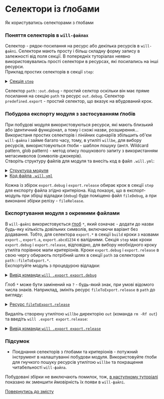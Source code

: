 # Селектори із ґлобами

Як користуватись селекторами з ґлобами

### Поняття селекторів в `will-файлах`
Селектор - рядок-посилання на ресурс або декілька ресурсів в `will-файлі`. Селектори мають просту і більш складну форму запису в залежності від поля секції. В попередніх туторіалах неявно використовувались прості селектори в ресурсах, які посилались на інші ресурси.  
Приклад простих селекторів в секції `step`:

<details>
  <summary><u>Cекція <code>step</code></u></summary>

```yaml
step :

  delete.out.debug :
    ...
    inherit : predefined.export  --> простий селектор
    filePath : path::out.debug   --> складний селектор

```

</details>

Селектор `path::out.debug` - простий селктор оскільки він має пряме посилання на секцію `path` та ресурс `out.debug`. Селектор `predefined.export` - простий селектор, що вказує на вбудований крок.

### Побудова експорту модуля з застосуванням ґлобів
При побудові модуля використовуються ресурси, які мають близький або ідентичний функціонал, а тому і схожі назви, розширення... Використаня простих селекторів і лінійних сценаріїв збільшить об'єм `will-файла` і займе багато часу, тому, в утиліті `willbe`, для вибору ресурсів, використовуються ґлоби - шаблон пошуку (англ. Wildcard pattern, glob pattern) - метод опису пошукового запиту з використанням метасимволов (символів-джокерів).  
Створіть структуру файлів для модуля та внесіть код в файл `.will.yml`:  

<details>
  <summary><u>Структура модуля</u></summary>

```
shellCommand
    ├── fileDebug
    ├── fileRelease         
    └── .will.yml       

```

</details>
<details>
  <summary><u>Код файла <code>.will.yml</code></u></summary>

```yaml
about :

  name : selectorWithGlob
  description : "Using selector with glob to choise path"
  version : 0.0.1

path :

  in : '.'
  out : 'out'
  fileToExport.debug :
    criterion :
      debug : 1
    path : 'fileDebug'

  fileToExport.release :
    criterion :
      debug : 0
    path : 'fileRelease'

step  :
  export.debug :
    inherit : predefined.export
    export : path::fileToExport.*
    tar : 0
    criterion :
      debug : 1

  export.release :
    inherit : predefined.export
    export : path::fileToExport.*
    tar : 0
    criterion :
      debug : 0

build :

  export.debug :
    criterion :
      export : 1
      debug : 1
    steps :
      - export.*

  export.release :
    criterion :
      export : 1
      debug : 0
    steps :
      - export.*

```

</details>

Кожна із збірок `export.debug` i `export.release` обирає крок в секції `step` для експорту файла згідно критеріона. Код показує, що в експорт-модуль при збірці відладки (`debug`) буде поміщено файл `fileDebug`, а при виконанні збірки релізу - `fileRelease`.   

### Експортування модуля з окремими файлами
В `will-файлі` використовується [ґлоб](https://linuxhint.com/bash_globbing_tutorial/) `*`, який означає - додати до назви будь-яку кількість довільних символів, включаючи варіант без додавання. Тобто, для селектора `export.*` в секції `build` кроки з назвами `export.`, `export.a`, `export.abcd1234` є валідними. Секція `step` має кроки `export.debug` i `export.release`, відповідно, для вибору необхідного кроку утиліта порівнює мапи критеріонів. Кроки `export.debug` i `export.release` в свою чергу обирають потрібний шлях в секції `path` за селектором `path::fileToExport.*`.  
Експортуйте модуль з процедурою відладки:  

<details>
  <summary><u>Вивід команди <code>will .export export.debug</code></u></summary>

```
[user@user ~]$ will .export export.debug
...
   Exporting export.debug
   + Write out will-file /path_to_file/out/selectorWithGlob.out.will.yml
   + Exported export.debug with 1 files in 1.370s
  Exported module::selectorWithGlob / build::export.debug in 1.370s

```

</details>

Ґлоб `*` може бути замінений на `?` - будь-який знак, при умові відомого числа знаків. Наприклад, змініть ресурс `fileToExport.release` в `path` до вигляду:

<details>
  <summary><u>Ресурс <code>fileToExport.release</code></u></summary>

```yaml

  fileToExport.release :
    criterion :
       debug : 0
    path : './fileR??????'

```

</details>

Видаліть створену утилітою `willbe` директорію `out` (команда `rm -Rf out`) та введіть `will .export export.release`:

<details>
  <summary><u>Вивід команди <code>will .export export.release</code></u></summary>

```
[user@user ~]$ will .export export.release
...
  Exporting export.release
   + Write out will-file /path_to_file/out/selectorWithGlob.out.will.yml
   + Exported export.release with 1 files in 1.379s
  Exported module::selectorWithGlob / build::export.release in 1.379s

```

</details>

### Підсумок
- Поєднання селекторів з ґлобами та критеріонів - потужний інструмент в налаштуванні побудови модуля. Використовуйте ґлоби для гнучкого пошуку ресурсів утилітою `willbe` та покращення читабельності `will-файла`.  

Побудовані збірки не виключають помилок, тож, [в наступному туторіалі](HowToUseAsserts.md) показано як зменшити ймовірність їх появи в `will-файлі`.

[Повернутись до змісту](../README.md#tutorials)
